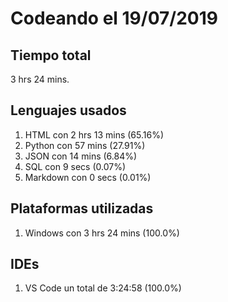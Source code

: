 # Codeando el 19/07/2019

## Tiempo total
3 hrs 24 mins.

## Lenguajes usados
1. HTML con 2 hrs 13 mins (65.16%)
1. Python con 57 mins (27.91%)
1. JSON con 14 mins (6.84%)
1. SQL con 9 secs (0.07%)
1. Markdown con 0 secs (0.01%)

## Plataformas utilizadas
1. Windows con 3 hrs 24 mins (100.0%)

## IDEs
1. VS Code un total de 3:24:58 (100.0%)
